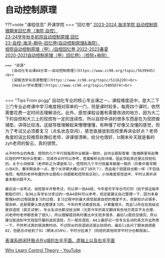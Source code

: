# 自动控制原理

???+note "课程信息"
	开课学院
    === "回忆卷"
       [2023-2024 海洋学院 自动控制原理期末回忆卷（海院 自控）](https://www.cc98.org/topic/5801048)<br>
       [23-24学年秋冬航院自动控制原理 回忆](https://www.cc98.org/topic/5797599)<br>
       [23-自控-海洋-期中-回忆卷(自动控制原理&海院）](https://www.cc98.org/topic/5750932)<br>
       [控院自动控制原理（甲）/自控回忆卷 2022-2023春夏](https://www.cc98.org/topic/5644437/1#1)<br>
       [2020-2021自动控制原理（甲）回忆卷）（控院+电院）](https://www.cc98.org/topic/5116198/1#1)<br>
       

    === "资源"
       [自动化专业课A4分享——自动控制原理](https://www.cc98.org/topic/5639945)<br>
       [梁毅浩学长资源整理](https://www.cc98.org/topic/5116220)<br>
       [Healor学长整理](https://www.cc98.org/topic/5805674)<br>


​       
    === "Tips From pcgg"
    自动化专业的核心专业课之一，课程难度适中，是大二下三门专业必修课中学习难度相对简单的一门，但是课时较多，每周四个课时，依然需要花费一定时间去理解消化。此外，感觉课程设置有需要改进的地方，因为大二下的自控和大三上的现控有一定的连续性，所以自控中讲的很多东西是在为现控做铺垫，讲得比较浅，这就导致理解起来懵懵懂懂，有种懂了好像又没懂的感觉，但为了考试又必须要复习（点名状态空间），感觉直接放到现控里再讲会好点？老师角度的话比较推荐赵豫红老师，讲课很清晰，给分也很好，lz期末补天就是看的zyh老师的智云，真的很赞。
    
    从平时作业的角度，控院的几个平行班每周作业都是一致的，且作业题有答案（鱼塘群里有赵豫红班的PPT和作业答案），完成作业时可以参考，答案解析比较详细，因此学起来还是比较轻松的。关于小测频率（老师称之为课堂练习），控院的几个平行班基本都是一致的（印象中夏学期小测4次，春学期会多一点，整个长学期大概小测了10次？），而且每个班题目也都一样（不包括电院，电院的老师布置的作业题和小测题都和控院有区别）。小测难度感觉适中，平时认真听讲基本都问题不大。
    
    最后谈一谈考试，自控是半开卷考试，可以带一张A4纸，今年是可手写也可打印（但不保证每年都能打印），在98上有学长分享过的一些A4资料可以参考，但还是建议自己整理一下，因为本身整理A4的过程就是复习的过程，复习过程中的最大感受就是自控的难度不大，但是知识点很多，很杂碎，还是需要认真去整理复习的。今年的考试难度较高，计算量很大，而且lz所在在班级还是双语班（英文试卷），专业名词也都没给注释（尤其今年的英文翻译有些地方其实不太合理，问老师时老师都思索了很久），所以理解题目耗时要比中文班多很多，最后lz题目没做完，所以建议能选到中文班就尽量别选双语班，万一是双语班，A4上最好记一些专业名词的英文并且熟悉一下，不然考试真的很浪费时间。不过院长的双语班还是比较捞的，最后lz去问了期末成绩是82，但是总评给到了91（期末占50%），平时分拉满了（同班的其他同学平时分也都很高）。



[表演系统闭环极点在s域的左半平面、虚轴上以及右半平面](https://www.bilibili.com/video/BV1R8411P7YF/?spm_id_from=333.337.search-card.all.click)

[Why Learn Control Theory - YouTube](https://www.youtube.com/watch?v=oBc_BHxw78s&list=PLUMWjy5jgHK1NC52DXXrriwihVrYZKqjk&index=1)